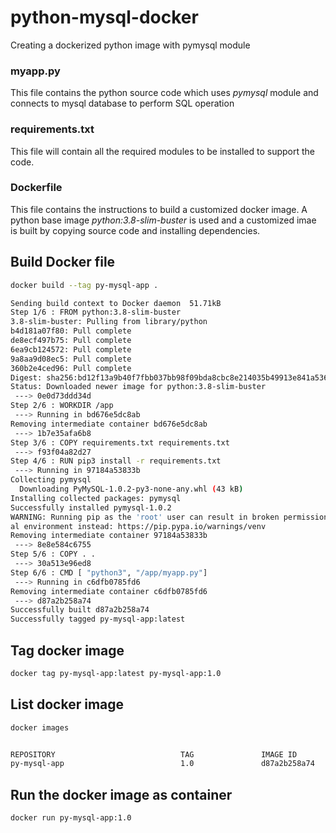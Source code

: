 # python-mysql-docker
Creating a dockerized python image with pymysql module



### myapp.py
This file contains the python source code which uses *pymysql* module and connects to mysql database to perform SQL operation

### requirements.txt
This file will contain all the required modules to be installed to support the code.


### Dockerfile
This file contains the instructions to build a customized docker image. A python base image *python:3.8-slim-buster* is used and a customized imae is built by copying source code and installing dependencies.


## Build Docker file

```sh
docker build --tag py-mysql-app .
```

```sh
Sending build context to Docker daemon  51.71kB
Step 1/6 : FROM python:3.8-slim-buster
3.8-slim-buster: Pulling from library/python
b4d181a07f80: Pull complete 
de8ecf497b75: Pull complete 
6ea9cb124572: Pull complete 
9a8aa9d08ec5: Pull complete 
360b2e4ced96: Pull complete 
Digest: sha256:bd12f13a9b40f7fbb037bb98f09bda8cbc8e214035b49913e841a5369a50fff4
Status: Downloaded newer image for python:3.8-slim-buster
 ---> 0e0d73ddd34d
Step 2/6 : WORKDIR /app
 ---> Running in bd676e5dc8ab
Removing intermediate container bd676e5dc8ab
 ---> 1b7e35afa6b8
Step 3/6 : COPY requirements.txt requirements.txt
 ---> f93f04a82d27
Step 4/6 : RUN pip3 install -r requirements.txt
 ---> Running in 97184a53833b
Collecting pymysql
  Downloading PyMySQL-1.0.2-py3-none-any.whl (43 kB)
Installing collected packages: pymysql
Successfully installed pymysql-1.0.2
WARNING: Running pip as the 'root' user can result in broken permissions and conflicting behaviour with the system package manager. It is recommended to use a virtu
al environment instead: https://pip.pypa.io/warnings/venv
Removing intermediate container 97184a53833b
 ---> 8e8e584c6755
Step 5/6 : COPY . .
 ---> 30a513e96ed8
Step 6/6 : CMD [ "python3", "/app/myapp.py"]
 ---> Running in c6dfb0785fd6
Removing intermediate container c6dfb0785fd6
 ---> d87a2b258a74
Successfully built d87a2b258a74
Successfully tagged py-mysql-app:latest
```

## Tag docker image
```sh
docker tag py-mysql-app:latest py-mysql-app:1.0
```

## List docker image 
```sh
docker images


REPOSITORY                            TAG               IMAGE ID       CREATED         SIZE
py-mysql-app                          1.0               d87a2b258a74   2 minutes ago   120MB
```

## Run the docker image as container
```sh
docker run py-mysql-app:1.0
```




